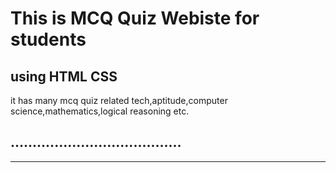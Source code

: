 <h1>This is MCQ Quiz Webiste for students </h1>
<h2> using HTML CSS</h2>
it has many mcq quiz related tech,aptitude,computer science,mathematics,logical reasoning etc.

.......................................
--------------------------------------
______________________________________
